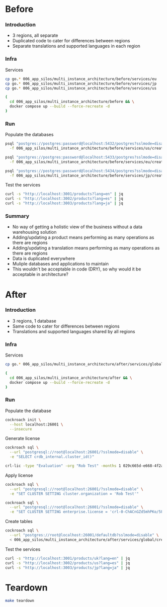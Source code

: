 # Before

### Introduction

* 3 regions, all separate
* Duplicated code to cater for differences between regions
* Separate translations and supported languages in each region

### Infra

Services

``` sh
cp go.* 006_app_silos/multi_instance_architecture/before/services/eu
cp go.* 006_app_silos/multi_instance_architecture/before/services/jp
cp go.* 006_app_silos/multi_instance_architecture/before/services/us

(
  cd 006_app_silos/multi_instance_architecture/before && \
  docker compose up --build --force-recreate -d
)
```

### Run

Populate the databases

``` sh
psql "postgres://postgres:password@localhost:5432/postgres?sslmode=disable" \
  -f 006_app_silos/multi_instance_architecture/before/services/us/create.sql

psql "postgres://postgres:password@localhost:5433/postgres?sslmode=disable" \
  -f 006_app_silos/multi_instance_architecture/before/services/eu/create.sql

psql "postgres://postgres:password@localhost:5434/postgres?sslmode=disable" \
  -f 006_app_silos/multi_instance_architecture/before/services/jp/create.sql
```

Test the services

``` sh
curl -s "http://localhost:3001/products?lang=en" | jq
curl -s "http://localhost:3002/products?lang=es" | jq
curl -s "http://localhost:3003/products?lang=ja" | jq
```

### Summary

* No way of getting a holistic view of the business without a data warehousing solution
* Adding/updating a product means performing as many operations as there are regions
* Adding/updating a translation means performing as many operations as there are regions
* Data is duplicated everywhere
* Muliple databases and applications to maintain
* This wouldn't be acceptable in code (DRY), so why would it be acceptable in architecture?

# After

### Introduction

* 3 regions, 1 database
* Same code to cater for differences between regions
* Translations and supported languages shared by all regions

### Infra

Services

``` sh
cp go.* 006_app_silos/multi_instance_architecture/after/services/global

(
  cd 006_app_silos/multi_instance_architecture/after && \
  docker compose up --build --force-recreate -d
)
```

### Run

Populate the database

``` sh
cockroach init \
  --host localhost:26001 \
  --insecure
```

Generate license

``` sh
cockroach sql \
  --url "postgresql://root@localhost:26001/?sslmode=disable" \
  -e "SELECT crdb_internal.cluster_id()"

crl-lic -type "Evaluation" -org "Rob Test" -months 1 029c665d-e668-4f2a-8ff9-165a56c8b2cf
```

Apply license

``` sh
cockroach sql \
  --url "postgresql://root@localhost:26001/?sslmode=disable" \
  -e "SET CLUSTER SETTING cluster.organization = 'Rob Test'"

cockroach sql \
  --url "postgresql://root@localhost:26001/?sslmode=disable" \
  -e "SET CLUSTER SETTING enterprise.license = 'crl-0-ChACnGZd5mhPKo/5FlpWyLLPEKCT8KwGGAIiCFJvYiBUZXN0'"
```

Create tables

``` sh
cockroach sql \
  --url "postgres://root@localhost:26001/defaultdb?sslmode=disable" \
  < 006_app_silos/multi_instance_architecture/after/services/global/create.sql
```

Test the services

``` sh
curl -s "http://localhost:3001/products/uk?lang=en" | jq
curl -s "http://localhost:3002/products/us?lang=es" | jq
curl -s "http://localhost:3003/products/jp?lang=ja" | jq
```


# Teardown

``` sh
make teardown
```